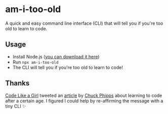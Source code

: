 # am-i-too-old

A quick and easy command line interface (CLI) that will tell you if you're too old to learn to code.

## Usage

- Install Node.js ([you can download it here](https://nodejs.org/en/download/))
- Run `npx am-i-too-old`
- The CLI will tell you if you're too old to learn to code!

## Thanks

[Code Like a Girl](https://code.likeagirl.io/) tweeted an [article](https://medium.com/startup-grind/i-am-enter-your-age-here-is-that-too-late-to-become-a-developer-58e926799af4) by [Chuck Phipps](https://twitter.com/chucphi) about learning to code after a certain age. I figured I could help by re-affirming the message with a tiny CLI ✨
